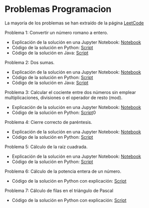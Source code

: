 # Problemas Programacion

La mayoría de los problemas se han extraído de la página [LeetCode](https://leetcode.com/)

Problema 1: Convertir un número romano a entero. 

* Explicación de la solución en una Jupyter Notebook: [Notebook](Problema1/Problema1.ipynb)
* Código de la solución en Python: [Script](Problema1/problema1.py)
* Código de la solución en Java: [Script](Problema1/problema1.java)

Problema 2: Dos sumas. 

* Explicación de la solución en una Jupyter Notebook: [Notebook](Problema2/Problema2.ipynb)
* Código de la solución en Python: [Script](Problema2/problema2.py)
* Código de la solución en Java: [Script](Problema2/problema2.java)

Problema 3: Calcular el cociente entre dos números sin emplear multiplicaciones, divisiones o el operador de resto (mod).

* Explicación de la solución en una Jupyter Notebook: [Notebook](Problema3/Problema3.ipynb)
* Código de la solución en Python: [Script](Problema3/problema3.py)0

Problema 4: Cierre correcto de paréntesis.

* Explicación de la solución en una Jupyter Notebook: [Notebook](Problema4/Problema4.ipynb)
* Código de la solución en Python: [Script](Problema4/problema4.py)

Problema 5: Cálculo de la raíz cuadrada.

* Explicación de la solución en una Jupyter Notebook: [Notebook](Problema5/Problema5.ipynb)
* Código de la solución en Python: [Script](Problema5/problema5.py)

Problema 6: Cálculo de la potencia entera de un número.

* Código de la solución en Python con explicación: [Script](problema6.py)

Problema 7: Cálculo de filas en el triángulo de Pascal

* Código de la solución en Python con explicación: [Script](problema7.py)

